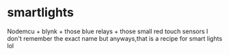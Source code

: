 # smartlights

Nodemcu + blynk + those blue relays +
those small red touch sensors I don't remember 
the exact name but anyways,that is a recipe 
for smart lights lol
